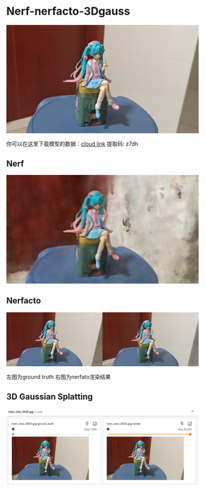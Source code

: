 # Nerf-nerfacto-3Dgauss

![teaser](./assets/teaser.png)

你可以在这里下载模型的数据：[cloud link](https://pan.baidu.com/s/17tCQ6Vk_we6_n6yAyr7v2g) 提取码: z7dh
## Nerf

![nerf](assets/nerf.jpg)

## **Nerfacto**

![nerfacto](./assets/nerfacto.jpg)

左图为ground truth 右图为nerfato渲染结果

## 3D Gaussian Splatting

![3d gauss](./assets/3dg.png)